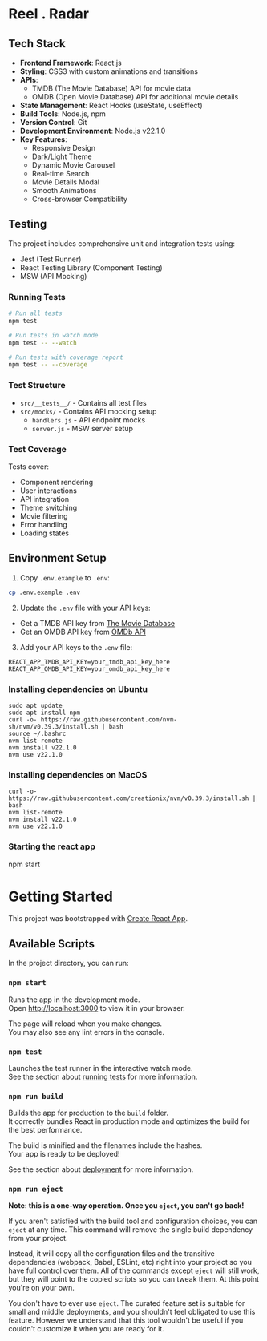 # Reel . Radar

## Tech Stack

- **Frontend Framework**: React.js
- **Styling**: CSS3 with custom animations and transitions
- **APIs**:
  - TMDB (The Movie Database) API for movie data
  - OMDB (Open Movie Database) API for additional movie details
- **State Management**: React Hooks (useState, useEffect)
- **Build Tools**: Node.js, npm
- **Version Control**: Git
- **Development Environment**: Node.js v22.1.0
- **Key Features**:
  - Responsive Design
  - Dark/Light Theme
  - Dynamic Movie Carousel
  - Real-time Search
  - Movie Details Modal
  - Smooth Animations
  - Cross-browser Compatibility

## Testing

The project includes comprehensive unit and integration tests using:
- Jest (Test Runner)
- React Testing Library (Component Testing)
- MSW (API Mocking)

### Running Tests
```bash
# Run all tests
npm test

# Run tests in watch mode
npm test -- --watch

# Run tests with coverage report
npm test -- --coverage
```

### Test Structure
- `src/__tests__/` - Contains all test files
- `src/mocks/` - Contains API mocking setup
  - `handlers.js` - API endpoint mocks
  - `server.js` - MSW server setup

### Test Coverage
Tests cover:
- Component rendering
- User interactions
- API integration
- Theme switching
- Movie filtering
- Error handling
- Loading states

## Environment Setup

1. Copy `.env.example` to `.env`:
```bash
cp .env.example .env
```

2. Update the `.env` file with your API keys:
- Get a TMDB API key from [The Movie Database](https://www.themoviedb.org/documentation/api)
- Get an OMDB API key from [OMDb API](http://www.omdbapi.com/apikey.aspx)

3. Add your API keys to the `.env` file:
```
REACT_APP_TMDB_API_KEY=your_tmdb_api_key_here
REACT_APP_OMDB_API_KEY=your_omdb_api_key_here
```

### Installing dependencies on Ubuntu
    sudo apt update
    sudo apt install npm
    curl -o- https://raw.githubusercontent.com/nvm-sh/nvm/v0.39.3/install.sh | bash
    source ~/.bashrc
    nvm list-remote
    nvm install v22.1.0
    nvm use v22.1.0

### Installing dependencies on MacOS
    curl -o- https://raw.githubusercontent.com/creationix/nvm/v0.39.3/install.sh | bash
    nvm list-remote
    nvm install v22.1.0
    nvm use v22.1.0


### Starting the react app
   npm start

# Getting Started

This project was bootstrapped with [Create React App](https://github.com/facebook/create-react-app).

## Available Scripts

In the project directory, you can run:

### `npm start`

Runs the app in the development mode.\
Open [http://localhost:3000](http://localhost:3000) to view it in your browser.

The page will reload when you make changes.\
You may also see any lint errors in the console.

### `npm test`

Launches the test runner in the interactive watch mode.\
See the section about [running tests](https://facebook.github.io/create-react-app/docs/running-tests) for more information.

### `npm run build`

Builds the app for production to the `build` folder.\
It correctly bundles React in production mode and optimizes the build for the best performance.

The build is minified and the filenames include the hashes.\
Your app is ready to be deployed!

See the section about [deployment](https://facebook.github.io/create-react-app/docs/deployment) for more information.

### `npm run eject`

**Note: this is a one-way operation. Once you `eject`, you can't go back!**

If you aren't satisfied with the build tool and configuration choices, you can `eject` at any time. This command will remove the single build dependency from your project.

Instead, it will copy all the configuration files and the transitive dependencies (webpack, Babel, ESLint, etc) right into your project so you have full control over them. All of the commands except `eject` will still work, but they will point to the copied scripts so you can tweak them. At this point you're on your own.

You don't have to ever use `eject`. The curated feature set is suitable for small and middle deployments, and you shouldn't feel obligated to use this feature. However we understand that this tool wouldn't be useful if you couldn't customize it when you are ready for it.

<!--
## Learn More

You can learn more in the [Create React App documentation](https://facebook.github.io/create-react-app/docs/getting-started).

To learn React, check out the [React documentation](https://reactjs.org/).

### Code Splitting

This section has moved here: [https://facebook.github.io/create-react-app/docs/code-splitting](https://facebook.github.io/create-react-app/docs/code-splitting)

### Analyzing the Bundle Size

This section has moved here: [https://facebook.github.io/create-react-app/docs/analyzing-the-bundle-size](https://facebook.github.io/create-react-app/docs/analyzing-the-bundle-size)

### Making a Progressive Web App

This section has moved here: [https://facebook.github.io/create-react-app/docs/making-a-progressive-web-app](https://facebook.github.io/create-react-app/docs/making-a-progressive-web-app)

### Advanced Configuration

This section has moved here: [https://facebook.github.io/create-react-app/docs/advanced-configuration](https://facebook.github.io/create-react-app/docs/advanced-configuration)

### Deployment

This section has moved here: [https://facebook.github.io/create-react-app/docs/deployment](https://facebook.github.io/create-react-app/docs/deployment)

### `npm run build` fails to minify

This section has moved here: [https://facebook.github.io/create-react-app/docs/troubleshooting#npm-run-build-fails-to-minify](https://facebook.github.io/create-react-app/docs/troubleshooting#npm-run-build-fails-to-minify)
-->
